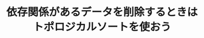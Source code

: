 ---
title: "依存関係があるデータを削除するときはトポロジカルソートを使おう"
publication_name: "aidemy"
emoji: "🧩"
type: "tech"
topics: ["アルゴリズム"]

published: false
---